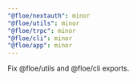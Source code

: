 ```yaml
---
"@floe/nextauth": minor
"@floe/utils": minor
"@floe/trpc": minor
"@floe/cli": minor
"@floe/app": minor
---
```


Fix @floe/utils and @floe/cli exports.
